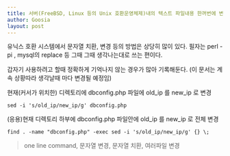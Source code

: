 ```yaml
---
title: 서버(FreeBSD, Linux 등의 Unix 호환운영체제)내의 텍스트 파일내용 한꺼번에 변경하기(문자열 치환, 변경)
author: Goosia
layout: post
---
```


유닉스 호환 시스템에서 문자열 치환, 변경 등의 방법은 상당히 많이 있다.
필자는 perl -pi , mysql의 replace 등 그때 그때 생각나는대로 쓰는 편이다.

갑자기 사용하려고 할때 정확하게 기억나지 않는 경우가 많아 기록해둔다.
(이 문서는 계속 상황따라 생각날때 마다 변경될 예정임)

현재(커서가 위치한) 디렉토리에 dbconfig.php 파일에 old_ip 를 new_ip 로 변경

```sed -i 's/old_ip/new_ip/g' dbconfig.php```

(응용)현재 디렉토리 하부에 dbconfig.php 파일안에 old_ip 를 new_ip 로 전체 변경

```find . -name "dbconfig.php" -exec sed -i 's/old_ip/new_ip/g' {} \;```

<blockquote>one line command, 문자열 변경, 문자열 치환, 여러파일 변경</blockquote>